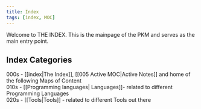```yaml
---
title: Index
tags: [index, MOC]
---
```

Welcome to THE INDEX. This is the mainpage of the PKM and serves as the main entry point.

## Index Categories

000s - [[index|The Index]], [[005 Active MOC|Active Notes]] and home of the following Maps of Content  
010s - [[Programming languages| Languages]]- related to different Programming Languages  
020s - [[Tools|Tools]] - related to different Tools out there  
